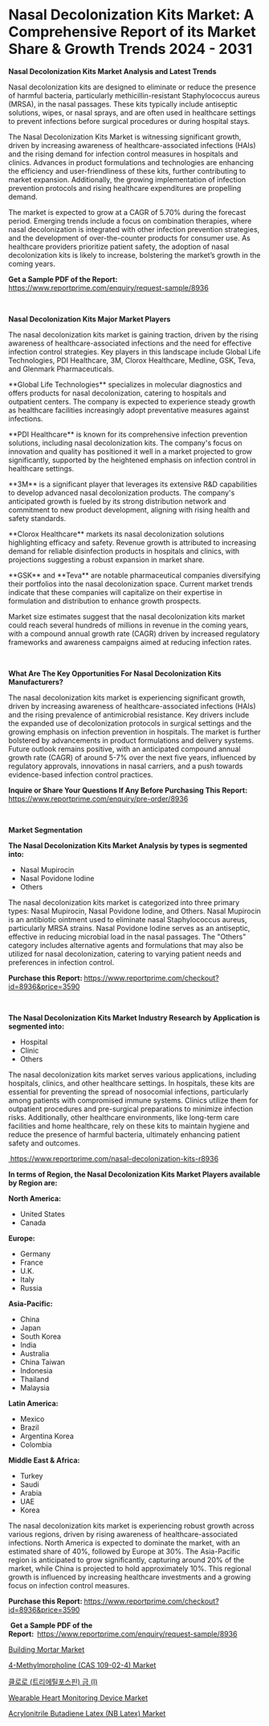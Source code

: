 <p><h1>Nasal Decolonization Kits Market: A Comprehensive Report of its Market Share & Growth Trends 2024 - 2031</h1></p><p><strong>Nasal Decolonization Kits Market Analysis and Latest Trends</strong></p>
<p><p>Nasal decolonization kits are designed to eliminate or reduce the presence of harmful bacteria, particularly methicillin-resistant Staphylococcus aureus (MRSA), in the nasal passages. These kits typically include antiseptic solutions, wipes, or nasal sprays, and are often used in healthcare settings to prevent infections before surgical procedures or during hospital stays.</p><p>The Nasal Decolonization Kits Market is witnessing significant growth, driven by increasing awareness of healthcare-associated infections (HAIs) and the rising demand for infection control measures in hospitals and clinics. Advances in product formulations and technologies are enhancing the efficiency and user-friendliness of these kits, further contributing to market expansion. Additionally, the growing implementation of infection prevention protocols and rising healthcare expenditures are propelling demand.</p><p>The market is expected to grow at a CAGR of 5.70% during the forecast period. Emerging trends include a focus on combination therapies, where nasal decolonization is integrated with other infection prevention strategies, and the development of over-the-counter products for consumer use. As healthcare providers prioritize patient safety, the adoption of nasal decolonization kits is likely to increase, bolstering the market’s growth in the coming years.</p></p>
<p><strong>Get a Sample PDF of the Report:&nbsp;</strong> <a href="https://www.reportprime.com/enquiry/request-sample/8936">https://www.reportprime.com/enquiry/request-sample/8936</a></p>
<p>&nbsp;</p>
<p><strong>Nasal Decolonization Kits Major Market Players</strong></p>
<p><p>The nasal decolonization kits market is gaining traction, driven by the rising awareness of healthcare-associated infections and the need for effective infection control strategies. Key players in this landscape include Global Life Technologies, PDI Healthcare, 3M, Clorox Healthcare, Medline, GSK, Teva, and Glenmark Pharmaceuticals.</p><p>**Global Life Technologies** specializes in molecular diagnostics and offers products for nasal decolonization, catering to hospitals and outpatient centers. The company is expected to experience steady growth as healthcare facilities increasingly adopt preventative measures against infections.</p><p>**PDI Healthcare** is known for its comprehensive infection prevention solutions, including nasal decolonization kits. The company's focus on innovation and quality has positioned it well in a market projected to grow significantly, supported by the heightened emphasis on infection control in healthcare settings.</p><p>**3M** is a significant player that leverages its extensive R&D capabilities to develop advanced nasal decolonization products. The company's anticipated growth is fueled by its strong distribution network and commitment to new product development, aligning with rising health and safety standards.</p><p>**Clorox Healthcare** markets its nasal decolonization solutions highlighting efficacy and safety. Revenue growth is attributed to increasing demand for reliable disinfection products in hospitals and clinics, with projections suggesting a robust expansion in market share.</p><p>**GSK** and **Teva** are notable pharmaceutical companies diversifying their portfolios into the nasal decolonization space. Current market trends indicate that these companies will capitalize on their expertise in formulation and distribution to enhance growth prospects.</p><p>Market size estimates suggest that the nasal decolonization kits market could reach several hundreds of millions in revenue in the coming years, with a compound annual growth rate (CAGR) driven by increased regulatory frameworks and awareness campaigns aimed at reducing infection rates.</p></p>
<p>&nbsp;</p>
<p><strong>What Are The Key Opportunities For Nasal Decolonization Kits Manufacturers?</strong></p>
<p><p>The nasal decolonization kits market is experiencing significant growth, driven by increasing awareness of healthcare-associated infections (HAIs) and the rising prevalence of antimicrobial resistance. Key drivers include the expanded use of decolonization protocols in surgical settings and the growing emphasis on infection prevention in hospitals. The market is further bolstered by advancements in product formulations and delivery systems. Future outlook remains positive, with an anticipated compound annual growth rate (CAGR) of around 5-7% over the next five years, influenced by regulatory approvals, innovations in nasal carriers, and a push towards evidence-based infection control practices.</p></p>
<p><strong>Inquire or Share Your Questions If Any Before Purchasing This Report:</strong> <a href="https://www.reportprime.com/enquiry/pre-order/8936">https://www.reportprime.com/enquiry/pre-order/8936</a></p>
<p>&nbsp;</p>
<p><strong>Market Segmentation</strong></p>
<p><strong>The Nasal Decolonization Kits Market Analysis by types is segmented into:</strong></p>
<p><ul><li>Nasal Mupirocin</li><li>Nasal Povidone Iodine</li><li>Others</li></ul></p>
<p><p>The nasal decolonization kits market is categorized into three primary types: Nasal Mupirocin, Nasal Povidone Iodine, and Others. Nasal Mupirocin is an antibiotic ointment used to eliminate nasal Staphylococcus aureus, particularly MRSA strains. Nasal Povidone Iodine serves as an antiseptic, effective in reducing microbial load in the nasal passages. The "Others" category includes alternative agents and formulations that may also be utilized for nasal decolonization, catering to varying patient needs and preferences in infection control.</p></p>
<p><strong>Purchase this Report:&nbsp;</strong><a href="https://www.reportprime.com/checkout?id=8936&price=3590">https://www.reportprime.com/checkout?id=8936&price=3590</a></p>
<p>&nbsp;</p>
<p><strong>The Nasal Decolonization Kits Market Industry Research by Application is segmented into:</strong></p>
<p><ul><li>Hospital</li><li>Clinic</li><li>Others</li></ul></p>
<p><p>The nasal decolonization kits market serves various applications, including hospitals, clinics, and other healthcare settings. In hospitals, these kits are essential for preventing the spread of nosocomial infections, particularly among patients with compromised immune systems. Clinics utilize them for outpatient procedures and pre-surgical preparations to minimize infection risks. Additionally, other healthcare environments, like long-term care facilities and home healthcare, rely on these kits to maintain hygiene and reduce the presence of harmful bacteria, ultimately enhancing patient safety and outcomes.</p></p>
<p><a href="https://www.reportprime.com/nasal-decolonization-kits-r8936">&nbsp;https://www.reportprime.com/nasal-decolonization-kits-r8936</a></p>
<p><strong>In terms of Region, the Nasal Decolonization Kits Market Players available by Region are:</strong></p>
<p>
    <p> <strong> North America: </strong>
        <ul>
            <li>United States</li>
            <li>Canada</li>
        </ul>
        </p> 
    <p> <strong> Europe: </strong>
        <ul>
            <li>Germany</li>
            <li>France</li>
            <li>U.K.</li>
            <li>Italy</li>
            <li>Russia</li>
        </ul>
        </p> 
    <p> <strong> Asia-Pacific: </strong>
        <ul>
            <li>China</li>
            <li>Japan</li>
            <li>South Korea</li>
            <li>India</li>
            <li>Australia</li>
            <li>China Taiwan</li>
            <li>Indonesia</li>
            <li>Thailand</li>
            <li>Malaysia</li>
        </ul>
        </p> 
    <p> <strong> Latin America: </strong>
        <ul>
            <li>Mexico</li>
            <li>Brazil</li>
            <li>Argentina Korea</li>
            <li>Colombia</li>
        </ul>
        </p> 
    <p> <strong> Middle East & Africa: </strong>
        <ul>
            <li>Turkey</li>
            <li>Saudi</li>
            <li>Arabia</li>
            <li>UAE</li>
            <li>Korea</li>
        </ul>
    </p>
    </p>
<p><p>The nasal decolonization kits market is experiencing robust growth across various regions, driven by rising awareness of healthcare-associated infections. North America is expected to dominate the market, with an estimated share of 40%, followed by Europe at 30%. The Asia-Pacific region is anticipated to grow significantly, capturing around 20% of the market, while China is projected to hold approximately 10%. This regional growth is influenced by increasing healthcare investments and a growing focus on infection control measures.</p></p>
<p><strong>Purchase this Report: </strong><a href="https://www.reportprime.com/checkout?id=8936&price=3590">https://www.reportprime.com/checkout?id=8936&price=3590</a></p>
<p>&nbsp;<strong>Get a Sample PDF of the Report:&nbsp;&nbsp;</strong><a href="https://www.reportprime.com/enquiry/request-sample/8936">https://www.reportprime.com/enquiry/request-sample/8936</a></p>
<p><strong></strong></p>
<p><p><a href="https://www.linkedin.com/pulse/pioneering-growth-analyzing-global-building-mortar-market-dynamics-trdke?trackingId=2VrRshfMTWukEyEzoAUBfA%3D%3D">Building Mortar Market</a></p><p><a href="https://issuu.com/reportprime-2/docs/4-methylmorpholine-cas-109-02-4-mar_20c21b75040806">4-Methylmorpholine (CAS 109-02-4) Market</a></p><p><a href="https://medium.com/@zolajenkins98/%EC%84%B8%EA%B3%84-chloro-triethylphosphine-gold-i-market-%EC%9D%80-2024%EC%97%90%EC%84%9C-2031%EB%A1%9C-%EC%97%B0%ED%8F%89%EA%B7%A0-%EC%A6%9D%EA%B0%80%EC%9C%A8%EC%9D%84-%EB%B3%B4%EC%9D%BC-%EA%B2%83%EC%9C%BC%EB%A1%9C-%EC%98%88%EC%83%81%EB%90%A9%EB%8B%88%EB%8B%A4-b96b01ea28aa">클로로 (트리에틸포스핀) 금 (I)</a></p><p><a href="https://github.com/AshikRahman665/Market-Research-Report-List-1/blob/main/wearable-heart-monitoring-device-market.md">Wearable Heart Monitoring Device Market</a></p><p><a href="https://issuu.com/reportprime-2/docs/acrylonitrile-butadiene-latex-nb-la_5a444ab190f06a">Acrylonitrile Butadiene Latex (NB Latex) Market</a></p></p>